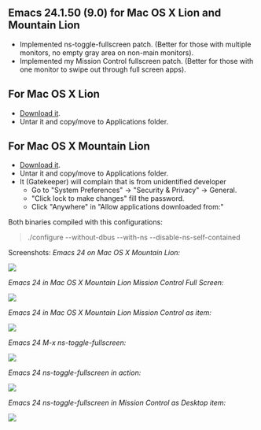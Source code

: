 ## Emacs 24.1.50 (9.0) for Mac OS X Lion and Mountain Lion
* Implemented ns-toggle-fullscreen patch. (Better for those with  multiple monitors, no empty gray area on non-main monitors).
* Implemented my Mission Control fullscreen patch. (Better for those with one monitor to swipe out through full screen apps).

## For Mac OS X Lion
* [Download it](https://github.com/downloads/xajler/emacs24-macosx-lion-fullscreen/emacs24.1.5-fullscreen-Lion.tar.bz2).
* Untar it and copy/move to Applications folder.

## For Mac OS X Mountain Lion
* [Download it](https://github.com/downloads/xajler/emacs24-macosx-lion-fullscreen/emacs24.1.5-fullscreen-ML.tar.bz2).
* Untar it and copy/move to Applications folder.
* It (Gatekeeper) will complain that is from unidentified developer
  * Go to "System Preferences" -> "Security & Privacy" -> General.
  * "Click lock to make changes" fill the password.
  * Click "Anywhere" in "Allow applications downloaded from:"

Both binaries compiled with this configurations:
> ./configure --without-dbus --with-ns --disable-ns-self-contained

Screenshots:
*Emacs 24 on Mac OS X Mountain Lion:*

![](https://github.com/xajler/emacs24-macosx-lion-fullscreen/raw/master/screenshots/emacs24-MountainLion.png)

*Emacs 24 in Mac OS X Mountain Lion Mission Control Full Screen:*

![](https://github.com/xajler/emacs24-macosx-lion-fullscreen/raw/master/screenshots/emacs24-MountainLion-MissionControl-Fullscreen.png)

*Emacs 24 in Mac OS X Mountain Lion Mission Control as item:*

![](https://github.com/xajler/emacs24-macosx-lion-fullscreen/raw/master/screenshots/emacs24-MissionControl-item.png)

*Emacs 24 M-x ns-toggle-fullscreen:*

![](https://github.com/xajler/emacs24-macosx-lion-fullscreen/raw/master/screenshots/emacs24-mx-ns-toggle-fullscreen.png)

*Emacs 24 ns-toggle-fullscreen in action:*

![](https://github.com/xajler/emacs24-macosx-lion-fullscreen/raw/master/screenshots/emacs24-ns-toggle-fullscreen.png)

*Emacs 24 ns-toggle-fullscreen in Mission Control as Desktop item:*

![](https://github.com/xajler/emacs24-macosx-lion-fullscreen/raw/master/screenshots/emacs24-ns-toggle-fullscrein-NoItemInMissionControl.png)
